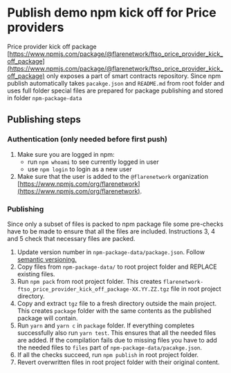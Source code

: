 # Publish demo npm kick off for Price providers

Price provider kick off package [https://www.npmjs.com/package/@flarenetwork/ftso_price_provider_kick_off_package](https://www.npmjs.com/package/@flarenetwork/ftso_price_provider_kick_off_package) only exposes a part of smart contracts repository.
Since npm publish automatically takes `pacakge.json` and `README.md` from root folder and uses full folder special files are prepared for package publishing and stored in folder `npm-package-data`

## Publishing steps

### Authentication (only needed before first push)

1. Make sure you are logged in npm:
    - run `npm whoami` to see currently logged in user
    - use `npm login` to login as a new user
2. Make sure that the user is added to the `@flarenetwork` organization [https://www.npmjs.com/org/flarenetwork](https://www.npmjs.com/org/flarenetwork).

### Publishing

Since only a subset of files is packed to npm package file some pre-checks have to be made to ensure that all the files are included.
Instructions 3, 4 and 5 check that necessary files are packed.

1. Update version number in `npm-package-data/package.json`. Follow [semantic versioning.](https://semver.org/)
2. Copy files from `npm-package-data/` to root project folder and REPLACE existing files.
3. Run `npm pack` from root project folder. This creates `flarenetwork-ftso_price_provider_kick_off_package-XX.YY.ZZ.tgz` file in root project directory.
4. Copy and extract `tgz` file to a fresh directory outside the main project. This creates `package` folder with the same contents as the published package will contain.
5. Run `yarn` and `yarn c` in `package` folder. If everything completes successfully also run `yarn test`. This ensures that all the needed files are added. If the compilation fails due to missing files you have to add the needed files to `files` part of `npm-package-data/pacakge.json`.
6. If all the checks succeed, run `npm publish` in root project folder.
7. Revert overwritten files in root project folder with their original content.
